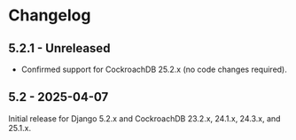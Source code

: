 # Changelog

## 5.2.1 - Unreleased

- Confirmed support for CockroachDB 25.2.x (no code changes required).

## 5.2 - 2025-04-07

Initial release for Django 5.2.x and CockroachDB 23.2.x, 24.1.x, 24.3.x, and
25.1.x.

